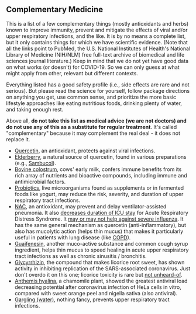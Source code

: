 ## Complementary Medicine 

This is a list of a few complementary things (mostly antioxidants and herbs) known to improve immunity, prevent and mitigate the effects of viral and/or upper respiratory infections, and the like. It is by no means a complete list, but it only contains things for which we have scientific evidence. (Note that all the links point to PubMed, the U.S. National Institutes of Health's National Library of Medicine (NIH/NLM) free full-text archive of biomedical and life sciences journal literature.) Keep in mind that we do not yet have good data on what works (or doesn't) for COVID-19. So we can only guess at what might apply from other, relevant but different contexts. 

Everything listed has a good safety profile (i.e., side effects are rare and not serious). But please read the science for yourself, follow package directions on anything you get, use common sense, and prioritize the more basic lifestyle approaches like eating nutritious foods, drinking plenty of water, and taking enough rest.

Above all, **do not take this list as medical advice (we are not doctors) and do not use any of this as a substitute for regular treatment**. It's called "complementary" because it may complement the real deal - it does not replace it. 

* [Quercetin](https://articles.mercola.com/sites/articles/archive/2018/02/26/quercetin-for-flu.aspx), an antioxidant, protects against viral infections. 
* [Elderberry](https://www.ncbi.nlm.nih.gov/pmc/articles/PMC6124954/), a natural source of quercetin, found in various preparations (e.g., [Sambucol](https://www.amazon.de/dp/B005039D78/ref=sr_1_8?keywords=sambucol&qid=1584023224&sr=8-8)).
* [Bovine colostrum](https://www.ncbi.nlm.nih.gov/pmc/articles/PMC6124954/), cows' early milk, confers immune benefits from its rich array of nutrients and bioactive compounds, including immune and antimicrobial factors.
* [Probiotics](https://www.ncbi.nlm.nih.gov/pmc/articles/PMC6124954/), live microorganisms found as supplements or in fermented foods like yogurt, may reduce the risk, severity, and duration of upper respiratory tract infections. 
* [NAC](https://www.ncbi.nlm.nih.gov/pmc/articles/PMC5937299/), an antioxidant, may prevent and delay ventilator-assisted pneumonia. It also [decreases duration of ICU stay](https://www.ncbi.nlm.nih.gov/pmc/articles/PMC5590037/) for Acute Respiratory Distress Syndrome. It [may or may not help against severe influenza](https://www.ncbi.nlm.nih.gov/pmc/articles/PMC5801167/). It has the same general mechanism as quercetin (anti-inflammatory), but also has mucolytic action (helps thin mucus) that makes it particularly useful in patients with lung disease (like [COPD](https://www.ncbi.nlm.nih.gov/pmc/articles/PMC4245155/)). 
* [Guaifenesin](https://www.ncbi.nlm.nih.gov/pmc/articles/PMC5724298/), another muco-active substance and common cough syrup ingredient, helps thin mucus to speed healing in acute upper respiratory tract infections as well as chronic sinusitis / bronchitis. 
* [Glycyrrhizin](https://www.ncbi.nlm.nih.gov/pubmed/12814717), the compound that makes licorice root sweet, has shown activity in inhibiting replication of the SARS-associated coronavirus. Just don't overdo it on this one; licorice toxicity is rare but [not unheard-of](https://emedicine.medscape.com/article/817578-clinical).
* [Anthemis hyalina](https://www.ncbi.nlm.nih.gov/pmc/articles/PMC3933739/), a chamomile plant, showed the greatest antiviral load decreasing potential after coronavirus infection of HeLa cells in vitro, compared with sweet orange peel and nigella sativa (also antiviral). 
* [Gargling (water)](https://www.ncbi.nlm.nih.gov/pubmed/16242593), nothing fancy, prevents upper respiratory tract infections. 

